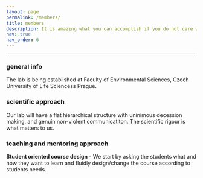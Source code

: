 ```yaml
---
layout: page
permalink: /members/
title: members
description: It is amazing what you can accomplish if you do not care who gets the credit. - Harry Truman
nav: true
nav_order: 6
---
```


---

### general info

The lab is being established at Faculty of Environmental Sciences, Czech University of Life Sciencess Prague. 

### scientific approach

Our lab will have a flat hierarchical structure with uninimous decession making, and genuin non-violent communicatiton. The scientific rigour is what matters to us.

### teaching and mentoring approach

**Student oriented course design** - We start by asking the students what and how they want to learn and fluidly design/change the course according to students needs.
